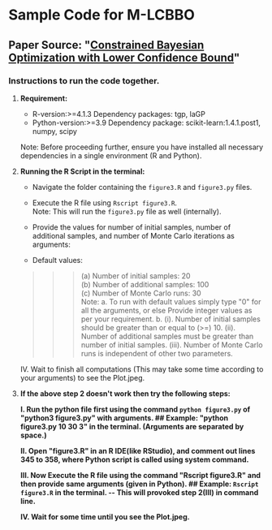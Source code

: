 # Sample Code for M-LCBBO

## Paper Source: "[Constrained Bayesian Optimization with Lower Confidence Bound](https://doi.org/10.1080/00401706.2024.2336535)"

### Instructions to run the code together.

1. <b>Requirement:</b>
    - R-version:>=4.1.3
        Dependency packages: tgp, laGP
    - Python-version:>=3.9
        Dependency package: scikit-learn:1.4.1.post1, numpy, scipy
 
    <t>Note: Before proceeding further, ensure you have installed all necessary dependencies in a single environment (R and Python).

2. <b>Running the R Script in the terminal:</b>

    - Navigate the folder containing the `figure3.R` and `figure3.py` files.
    
    - Execute the R file using `Rscript figure3.R`.<br>
            <t>Note: This will run the `figure3.py` file as well (internally).

    - Provide the values for number of initial samples, number of additional samples, and number of Monte Carlo iterations as arguments:<br>
    * Default values:
    >>>(a) Number of initial samples: 20<br>
    >>>(b) Number of additional samples: 100<br>
    >>>(c) Number of Monte Carlo runs: 30<br>
            Note: a. To run with default values simply type "0" for all the arguments, or else Provide integer values as per your requirement.
                  b. (i). Number of initial samples should be greater than or equal to (>=) 10.
                     (ii). Number of additional samples must be greater than number of initial samples.
                     (iii). Number of Monte Carlo runs is independent of other two parameters.

    IV. Wait to finish all computations (This may take some time according to your arguments) to see the Plot.jpeg.


3. <b>If the above step 2 doesn't work then try the following steps:<b>

    I. Run the python file first using the command `python figure3.py` of "python3 figure3.py" with arguments.
            ## Example:  "python figure3.py 10 30 3" in the terminal. (Arguments are separated by space.)

    II. Open "figure3.R" in an R IDE(like RStudio), and comment out lines 345 to 358, where Python script is called using system command.
    
    III. Now Execute the R file using the command "Rscript figure3.R" and then provide same arguments (given in Python).
            ## Example:  `Rscript figure3.R` in the terminal. 
                        -- This will provoked step 2(III) in command line.
    
    IV. Wait for some time until you see the Plot.jpeg.
